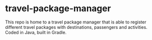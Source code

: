 # travel-package-manager
This repo is home to a travel package manager that is able to register different travel packages with destinations, passengers and activities. Coded in Java, built in Gradle.
